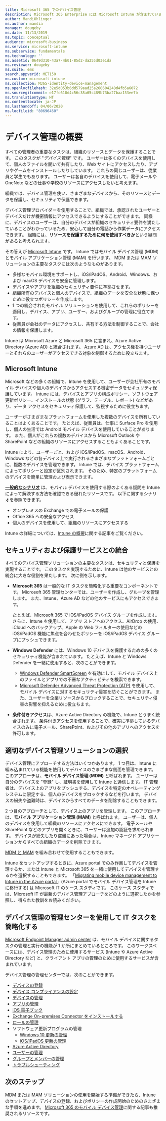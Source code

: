 ```yaml
---
title: Microsoft 365 でのデバイス管理
description: Microsoft 365 Enterprise には Microsoft Intune が含まれています。 Intune が組織向けにモバイル デバイス管理とモバイル アプリケーション管理をどのように提供しているかについて説明します。 一般的なシナリオを読み、Intune を使用して実際の環境に Microsoft 365 を展開してください。
author: MandiOhlinger
ms.author: mandia
manager: dougeby
ms.date: 11/13/2019
ms.topic: conceptual
audience: microsoft-business
ms.service: microsoft-intune
ms.subservice: fundamentals
ms.technology: ''
ms.assetid: 0649d310-43a7-4b01-85d2-da255d03e1da
ms.reviewer: dougeby
ms.suite: ems
search.appverid: MET150
ms.custom: microsoft-intune
ms.collection: M365-identity-device-management
ms.openlocfilehash: 32e5d053b6dd579aad25a268604248d4fb5a6072
ms.sourcegitcommit: e17fc618d4c56c38a65c489b73ba27baa133ee7b
ms.translationtype: HT
ms.contentlocale: ja-JP
ms.lasthandoff: 04/06/2020
ms.locfileid: "80696460"
---
```

# <a name="device-management-overview"></a>デバイス管理の概要

すべての管理者の重要なタスクは、組織のリソースとデータを保護することです。 このタスクが "*デバイス管理*" です。 ユーザーは多くのデバイスを使用して、個人のファイルを開いて共有したり、Web サイトにアクセスしたり、アプリやゲームをインストールしたりしています。 これらの同じユーザーは、従業員と学生でもあります。 ユーザーは各自のデバイスを使用して、電子メールや OneNote などの仕事や学校のリソースにアクセスしたいと考えます。

組織では、デバイス管理を使い、さまざまなデバイスから、そのリソースとデータを保護し、セキュリティで保護できます。

デバイス管理プロバイダーを使用することで、組織では、承認されたユーザーとデバイスだけが機密情報にアクセスできるようにすることができます。 同様に、デバイスのユーザーは、自分のデバイスが組織のセキュリティ要件を満たしていることがわかっているため、安心して自分の電話から作業データにアクセスできます。 組織には、**リソースを保護するために何を使用すべきか**という疑問があると考えられます。

その答えが [Microsoft Intune](what-is-intune.md) です。 Intune ではモバイル デバイス管理 (MDM) とモバイル アプリケーション管理 (MAM) を行います。 MDM または MAM ソリューションの主要なタスクには次のようなものがあります。

- 多様なモバイル環境をサポートし、iOS/iPadOS、Android、Windows、および macOS デバイスを安全に管理します。
- デバイスやアプリを組織のセキュリティ要件に準拠させます。
- 組織所有のデバイスと個人のデバイスで、組織のデータを安全な状態に保つために役立つポリシーを作成します。
- 1 つの統合されたモバイル ソリューションを使用して、これらのポリシーを適用し、デバイス、アプリ、ユーザー、およびグループの管理に役立てます。
- 従業員が会社のデータにアクセスし、共有する方法を制御することで、会社の情報を保護します。

Intune は Microsoft Azure と Microsoft 365 に含まれ、Azure Active Directory (Azure AD) と統合されます。 Azure AD は、アクセス権を持つユーザーとそれらのユーザーがアクセスできる対象を制御するために役立ちます。

## <a name="microsoft-intune"></a>Microsoft Intune

Microsoft などの多くの組織で、Intune を使用して、ユーザーが会社所有のモバイル デバイスや個人のデバイスからアクセスする機密データをセキュリティ保護しています。 Intune には、デバイスとアプリの構成ポリシー、ソフトウェア更新ポリシー、インストールの状態 (グラフ、テーブル、レポート) などがあり、データ アクセスをセキュリティ保護して、監視するために役立ちます。

ユーザーがさまざまなプラットフォームを使用した複数のデバイスを所有していることはよくあることです。 たとえば、従業員は、仕事に Surface Pro を使用し、個人の生活では Android モバイル デバイスを使用していることがあります。 また、個人がこれらの複数のデバイスから Microsoft Outlook や SharePoint などの組織のリソースにアクセスすることもよくあることです。

Intune により、ユーザーごと、および iOS/iPadOS、macOS、Android、Windows などの各デバイス上で実行されるさまざまなプラットフォームごとに、複数のデバイスを管理できます。 Intune では、デバイス プラットフォームによってポリシーと設定が区別されます。 そのため、特定のプラットフォームのデバイスを簡単に管理および表示できます。

**[一般的なシナリオ](common-scenarios.md)** は、モバイル デバイスを使用する際のよくある疑問を Intune によって解決する方法を確認できる優れたリソースです。 以下に関するシナリオを参照できます。  

- オンプレミスの Exchange での電子メールの保護
- Office 365 への安全なアクセス
- 個人のデバイスを使用して、組織のリソースにアクセスする

Intune の詳細については、[Intune の概要](what-is-intune.md)に関する記事をご覧ください。

## <a name="integration-with-secure-and-protect-services"></a>セキュリティおよび保護サービスとの統合

すべてのデバイス管理ソリューションの主要なタスクは、セキュリティと保護を実現することです。 このタスクを実現するために、Intune は他のサービスとの統合に大きな役割を果たします。 次に例を示します。

- **Microsoft 365** は一般的な IT タスクを簡略化する重要なコンポーネントです。 Microsoft 365 管理センターでは、ユーザーを作成し、グループを管理します。 また、Intune、Azure AD などの他のサービスにもアクセスできます。

  たとえば、Microsoft 365 で iOS/iPadOS デバイス グループを作成します。 さらに、Intune を使用して、アプリ ストアへのアクセス、AirDrop の使用、iCloud へのバックアップ、Apple の Web フィルターの使用などの iOS/iPadOS 機能に焦点を合わせたポリシーを iOS/iPadOS デバイス グループにプッシュできます。

- **Windows Defender** には、Windows 10 デバイスを保護するための多くのセキュリティ機能が含まれています。 たとえば、Intune と Windows Defender を一緒に使用すると、次のことができます。

  - [Windows Defender SmartScreen](../protect/endpoint-protection-windows-10.md) を有効にして、モバイル デバイス上のファイルとアプリでの不審なアクティビティを検索できます。
  - [Microsoft Defender Advanced Threat Protection (ATP)](../protect/advanced-threat-protection.md) を使用して、モバイル デバイスに対するセキュリティ侵害を防ぐことができます。 また、ユーザーを企業リソースからブロックすることで、セキュリティ侵害の影響を抑えるために役立ちます。

- **条件付きアクセス**は、Azure Active Directory の機能で、Intune とうまく統合されます。 [条件付きアクセス](../protect/conditional-access.md)を使用することで、確実に準拠しているデバイスのみに電子メール、SharePoint、およびその他のアプリへのアクセスを許可します。

## <a name="choose-the-device-management-solution-thats-right-for-you"></a>適切なデバイス管理ソリューションの選択

デバイス管理にアプローチする方法はいくつかあります。 1 つ目は、Intune に組み込まれている機能を使用してデバイスのさまざまな側面を管理できます。 このアプローチは、**モバイル デバイス管理 (MDM)** と呼ばれます。 ユーザーは自分のデバイスを "登録" し、証明書を使用して Intune と通信します。 IT 管理者は、デバイス上のアプリをプッシュする、デバイスを特定のオペレーティング システムに限定する、個人のデバイスをブロックするなどを行います。 デバイスの紛失や盗難時は、デバイスからすべてのデータを削除することもできます。

2 つ目のアプローチとして、デバイス上のアプリを管理します。 このアプローチは、**モバイル アプリケーション管理 (MAM)** と呼ばれます。 ユーザーは、個人のデバイスを使用して組織のリソースにアクセスにできます。 電子メールや SharePoint などのアプリを開くときに、ユーザーは追加の認証を求められます。 デバイスが紛失したり盗難にあった場合は、Intune マネージド アプリケーションからすべての組織のデータを削除できます。

[MDM と MAM](byod-technology-decisions.md) を組み合わせて使用することもできます。

Intune をセットアップするときに、Azure portal でのみ作業してデバイスを管理するか、または Intune と Microsoft 365 を一緒に使用してデバイスを管理するかを選択することもできます。 「[Migrating mobile device management to Intune in the Azure portal](https://www.microsoft.com/itshowcase/Article/Content/1042/Migrating-mobile-device-management-to-Intune-in-the-Azure-portal)」(Azure portal でモバイル デバイス管理を Intune に移行する) は Microsoft IT のケース スタディです。 このケース スタディでは、Microsoft IT が最新のデバイス管理アプローチをどのように選択したかを参照し、得られた教訓をお読みください。

## <a name="simplify-it-tasks-using-the-device-management-admin-center"></a>デバイス管理の管理センターを使用して IT タスクを簡略化する

[Microsoft Endpoint Manager admin center](https://go.microsoft.com/fwlink/?linkid=2109431) は、モバイル デバイスに関するタスクの管理と実行の機能が 1 か所にまとめているところです。 このワークスペースには、デバイス管理のために使用するサービス (Intune や Azure Active Directory など) と、クライアント アプリの管理のために使用するサービスが含まれています。

デバイス管理の管理センターでは、次のことができます。

- [デバイスの登録](../enrollment/device-enrollment.md)
- [デバイス コンプライアンスの設定](../protect/device-compliance-get-started.md)
- [デバイスの管理](../remote-actions/device-management.md)
- [アプリの管理](../apps/app-management.md)  
- [iOS 電子ブック](../apps/vpp-ebooks-ios.md)  
- [Exchange On-premises Connector をインストールする](../protect/exchange-connector-install.md)  
- [ロールの管理](role-based-access-control.md)  
- ソフトウェア更新プログラムの管理
  - [Windows 10 更新の管理](../protect/windows-update-for-business-configure.md)  
  - [iOS/iPadOS 更新の管理](../protect/software-updates-ios.md)  
- [Azure Active Directory](https://docs.microsoft.com/azure/active-directory)  
- [ユーザーの管理](https://docs.microsoft.com/azure/active-directory/fundamentals/add-users-azure-active-directory)
- [グループとメンバーの管理](https://docs.microsoft.com/azure/active-directory/fundamentals/active-directory-manage-groups)
- [トラブルシューティング](help-desk-operators.md)

## <a name="next-steps"></a>次のステップ

MDM または MAM ソリューションの使用を開始する準備ができたら、Intune のセットアップ、デバイスの登録、およびポリシーの作成開始のためのさまざまな手順を進めます。 [Microsoft 365 のモバイル デバイス管理](https://docs.microsoft.com/microsoft-365/enterprise/mobility-infrastructure)に関する記事も推奨されるリソースです。
